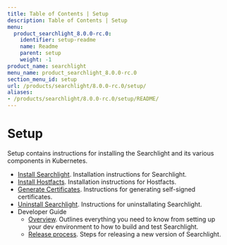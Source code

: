 ```yaml
---
title: Table of Contents | Setup
description: Table of Contents | Setup
menu:
  product_searchlight_8.0.0-rc.0:
    identifier: setup-readme
    name: Readme
    parent: setup
    weight: -1
product_name: searchlight
menu_name: product_searchlight_8.0.0-rc.0
section_menu_id: setup
url: /products/searchlight/8.0.0-rc.0/setup/
aliases:
- /products/searchlight/8.0.0-rc.0/setup/README/
---
```


# Setup

Setup contains instructions for installing the Searchlight and its various components in Kubernetes.

- [Install Searchlight](/products/searchlight/8.0.0-rc.0/setup/install). Installation instructions for Searchlight.
- [Install Hostfacts](/products/searchlight/8.0.0-rc.0/setup/hostfacts). Installation instructions for Hostfacts.
- [Generate Certificates](/products/searchlight/8.0.0-rc.0/setup/certificate). Instructions for generating self-signed certificates.
- [Uninstall Searchlight](/products/searchlight/8.0.0-rc.0/setup/uninstall). Instructions for uninstallating Searchlight.
- Developer Guide
  - [Overview](/products/searchlight/8.0.0-rc.0/setup/developer-guide/overview). Outlines everything you need to know from setting up your dev environment to how to build and test Searchlight.
  - [Release process](/products/searchlight/8.0.0-rc.0/setup/developer-guide/release). Steps for releasing a new version of Searchlight.
